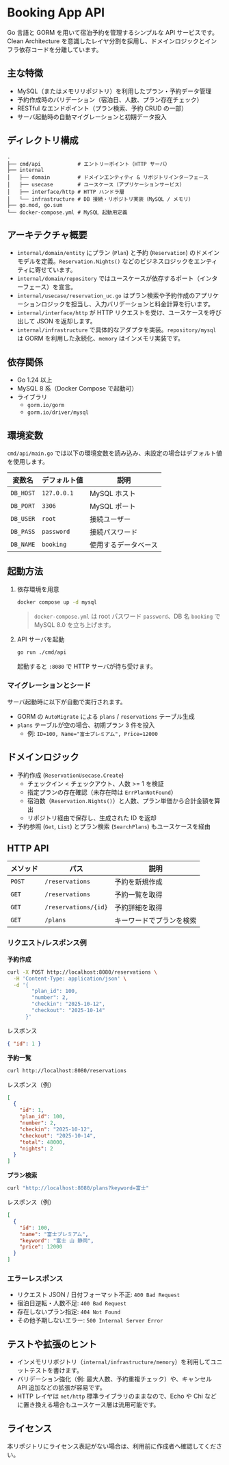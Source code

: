 # Booking App API

Go 言語と GORM を用いて宿泊予約を管理するシンプルな API サービスです。Clean Architecture を意識したレイヤ分割を採用し、ドメインロジックとインフラ依存コードを分離しています。

## 主な特徴
- MySQL（またはメモリリポジトリ）を利用したプラン・予約データ管理
- 予約作成時のバリデーション（宿泊日、人数、プラン存在チェック）
- RESTful なエンドポイント（プラン検索、予約 CRUD の一部）
- サーバ起動時の自動マイグレーションと初期データ投入

## ディレクトリ構成
```
.
├── cmd/api            # エントリーポイント（HTTP サーバ）
├── internal
│   ├── domain         # ドメインエンティティ & リポジトリインターフェース
│   ├── usecase        # ユースケース（アプリケーションサービス）
│   ├── interface/http # HTTP ハンドラ層
│   └── infrastructure # DB 接続・リポジトリ実装（MySQL / メモリ）
├── go.mod, go.sum
└── docker-compose.yml # MySQL 起動用定義
```

## アーキテクチャ概要
- `internal/domain/entity` にプラン (`Plan`) と予約 (`Reservation`) のドメインモデルを定義。`Reservation.Nights()` などのビジネスロジックをエンティティに寄せています。
- `internal/domain/repository` ではユースケースが依存するポート（インターフェース）を宣言。
- `internal/usecase/reservation_uc.go` はプラン検索や予約作成のアプリケーションロジックを担当し、入力バリデーションと料金計算を行います。
- `internal/interface/http` が HTTP リクエストを受け、ユースケースを呼び出して JSON を返却します。
- `internal/infrastructure` で具体的なアダプタを実装。`repository/mysql` は GORM を利用した永続化、`memory` はインメモリ実装です。

## 依存関係
- Go 1.24 以上
- MySQL 8 系（Docker Compose で起動可）
- ライブラリ
  - `gorm.io/gorm`
  - `gorm.io/driver/mysql`

## 環境変数
`cmd/api/main.go` では以下の環境変数を読み込み、未設定の場合はデフォルト値を使用します。

| 変数名   | デフォルト値  | 説明                 |
|----------|----------------|----------------------|
| `DB_HOST`| `127.0.0.1`    | MySQL ホスト         |
| `DB_PORT`| `3306`         | MySQL ポート         |
| `DB_USER`| `root`         | 接続ユーザー         |
| `DB_PASS`| `password`     | 接続パスワード       |
| `DB_NAME`| `booking`      | 使用するデータベース |

## 起動方法
1. 依存環境を用意
   ```bash
   docker compose up -d mysql
   ```
   > `docker-compose.yml` は root パスワード `password`、DB 名 `booking` で MySQL 8.0 を立ち上げます。

2. API サーバを起動
   ```bash
   go run ./cmd/api
   ```
   起動すると `:8080` で HTTP サーバが待ち受けます。

### マイグレーションとシード
サーバ起動時に以下が自動で実行されます。
- GORM の `AutoMigrate` による `plans` / `reservations` テーブル生成
- `plans` テーブルが空の場合、初期プラン 3 件を投入
  - 例: `ID=100, Name="富士プレミアム", Price=12000`

## ドメインロジック
- 予約作成 (`ReservationUsecase.Create`)
  - チェックイン < チェックアウト、人数 >= 1 を検証
  - 指定プランの存在確認（未存在時は `ErrPlanNotFound`）
  - 宿泊数（`Reservation.Nights()`）と人数、プラン単価から合計金額を算出
  - リポジトリ経由で保存し、生成された ID を返却
- 予約参照 (`Get`, `List`) とプラン検索 (`SearchPlans`) もユースケースを経由

## HTTP API
| メソッド | パス                | 説明                           |
|----------|---------------------|--------------------------------|
| `POST`   | `/reservations`     | 予約を新規作成                 |
| `GET`    | `/reservations`     | 予約一覧を取得                 |
| `GET`    | `/reservations/{id}`| 予約詳細を取得                 |
| `GET`    | `/plans`            | キーワードでプランを検索       |

### リクエスト/レスポンス例
**予約作成**
```bash
curl -X POST http://localhost:8080/reservations \
  -H 'Content-Type: application/json' \
  -d '{
        "plan_id": 100,
        "number": 2,
        "checkin": "2025-10-12",
        "checkout": "2025-10-14"
      }'
```
レスポンス
```json
{ "id": 1 }
```

**予約一覧**
```bash
curl http://localhost:8080/reservations
```
レスポンス（例）
```json
[
  {
    "id": 1,
    "plan_id": 100,
    "number": 2,
    "checkin": "2025-10-12",
    "checkout": "2025-10-14",
    "total": 48000,
    "nights": 2
  }
]
```

**プラン検索**
```bash
curl "http://localhost:8080/plans?keyword=富士"
```
レスポンス（例）
```json
[
  {
    "id": 100,
    "name": "富士プレミアム",
    "keyword": "富士 山 静岡",
    "price": 12000
  }
]
```

### エラーレスポンス
- リクエスト JSON / 日付フォーマット不正: `400 Bad Request`
- 宿泊日逆転・人数不足: `400 Bad Request`
- 存在しないプラン指定: `404 Not Found`
- その他予期しないエラー: `500 Internal Server Error`

## テストや拡張のヒント
- インメモリリポジトリ（`internal/infrastructure/memory`）を利用してユニットテストを書けます。
- バリデーション強化（例: 最大人数、予約重複チェック）や、キャンセル API 追加などの拡張が容易です。
- HTTP レイヤは `net/http` 標準ライブラリのままなので、Echo や Chi などに置き換える場合もユースケース層は流用可能です。

## ライセンス
本リポジトリにライセンス表記がない場合は、利用前に作成者へ確認してください。
